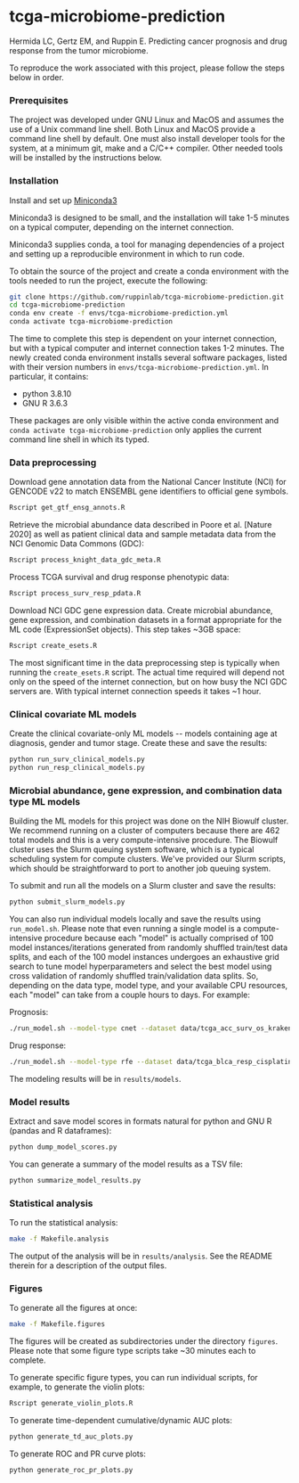 # tcga-microbiome-prediction

Hermida LC, Gertz EM, and Ruppin E. Predicting cancer prognosis and drug
response from the tumor microbiome.

To reproduce the work associated with this project, please follow the steps
below in order.

### Prerequisites

The project was developed under GNU Linux and MacOS and assumes the
use of a Unix command line shell. Both Linux and MacOS provide a
command line shell by default. One must also install developer tools
for the system, at a minimum git, make and a C/C++ compiler. Other
needed tools will be installed by the instructions below.

### Installation

Install and set up [Miniconda3](https://docs.conda.io/en/latest/miniconda.html)

Miniconda3 is designed to be small, and the installation will take 1-5
minutes on a typical computer, depending on the internet connection.

Miniconda3 supplies conda, a tool for managing dependencies of a
project and setting up a reproducible environment in which to run code.

To obtain the source of the project and create a conda environment
with the tools needed to run the project, execute the following:

```bash
git clone https://github.com/ruppinlab/tcga-microbiome-prediction.git
cd tcga-microbiome-prediction
conda env create -f envs/tcga-microbiome-prediction.yml
conda activate tcga-microbiome-prediction
```

The time to complete this step is dependent on your internet
connection, but with a typical computer and internet connection takes 1-2
minutes. The newly created conda environment installs several
software packages, listed with their version numbers in
`envs/tcga-microbiome-prediction.yml`. In particular, it contains:

 - python 3.8.10
 - GNU R 3.6.3

These packages are only visible within the active conda environment and
`conda activate tcga-microbiome-prediction` only applies the current command
line shell in which its typed.

### Data preprocessing

Download gene annotation data from the National Cancer Institute (NCI)
for GENCODE v22 to match ENSEMBL gene identifiers to official gene
symbols.

```bash
Rscript get_gtf_ensg_annots.R
```

Retrieve the microbial abundance data described in Poore et al.
[Nature 2020] as well as patient clinical data and sample metadata data from
the NCI Genomic Data Commons (GDC):

```bash
Rscript process_knight_data_gdc_meta.R
```

Process TCGA survival and drug response phenotypic data:

```bash
Rscript process_surv_resp_pdata.R
```

Download NCI GDC gene expression data. Create microbial abundance, gene
expression, and combination datasets in a format appropriate for the
ML code (ExpressionSet objects). This step takes ~3GB space:

```bash
Rscript create_esets.R
```

The most significant time in the data preprocessing step is typically
when running the `create_esets.R` script. The actual time required will
depend not only on the speed of the internet connection, but on how
busy the NCI GDC servers are. With typical internet connection speeds it
takes ~1 hour.

### Clinical covariate ML models

Create the clinical covariate-only ML models -- models containing age at
diagnosis, gender and tumor stage. Create these and save the results:

```bash
python run_surv_clinical_models.py
python run_resp_clinical_models.py
```

### Microbial abundance, gene expression, and combination data type ML models

Building the ML models for this project was done on the NIH Biowulf
cluster. We recommend running on a cluster of computers because there
are 462 total models and this is a very compute-intensive procedure.
The Biowulf cluster uses the Slurm queuing system software, which is a
typical scheduling system for compute clusters. We've provided our
Slurm scripts, which should be straightforward to port to another job
queuing system.

To submit and run all the models on a Slurm cluster and save the results:

```bash
python submit_slurm_models.py
```

You can also run individual models locally and save the results using
`run_model.sh`. Please note that even running a single model is a
compute-intensive procedure because each "model" is actually comprised of 100
model instances/iterations generated from randomly shuffled train/test data
splits, and each of the 100 model instances undergoes an exhaustive grid search
to tune model hyperparameters and select the best model using cross validation
of randomly shuffled train/validation data splits. So, depending on the data
type, model type, and your available CPU resources, each "model" can take from
a couple hours to days. For example:

Prognosis:

```bash
./run_model.sh --model-type cnet --dataset data/tcga_acc_surv_os_kraken_eset.rds
```

Drug response:

```bash
./run_model.sh --model-type rfe --dataset data/tcga_blca_resp_cisplatin_kraken_eset.rds
```

The modeling results will be in `results/models`.

### Model results

Extract and save model scores in formats natural for python and GNU R
(pandas and R dataframes):

```bash
python dump_model_scores.py
```

You can generate a summary of the model results as a TSV file:

```bash
python summarize_model_results.py
```

### Statistical analysis

To run the statistical analysis:

```bash
make -f Makefile.analysis
```

The output of the analysis will be in `results/analysis`. See the
README therein for a description of the output files.

### Figures

To generate all the figures at once:

```bash
make -f Makefile.figures
```

The figures will be created as subdirectories under the directory `figures`.
Please note that some figure type scripts take ~30 minutes each to complete.

To generate specific figure types, you can run individual scripts, for example,
to generate the violin plots:

```bash
Rscript generate_violin_plots.R
```

To generate time-dependent cumulative/dynamic AUC plots:

```bash
python generate_td_auc_plots.py
```

To generate ROC and PR curve plots:

```bash
python generate_roc_pr_plots.py
```
